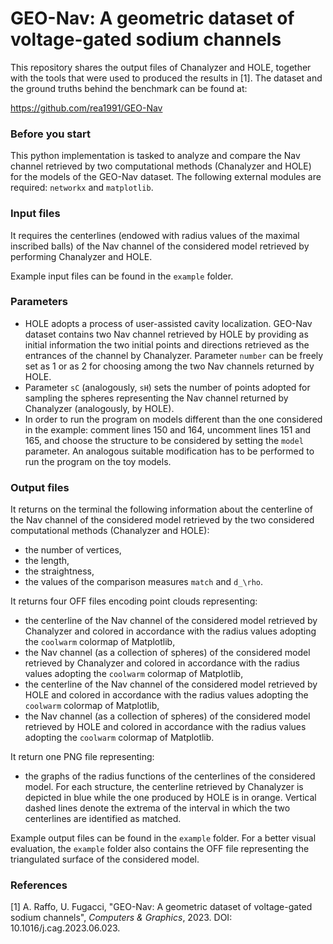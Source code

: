 # GEO-Nav: A geometric dataset of voltage-gated sodium channels

This repository shares the output files of Chanalyzer and HOLE, together with the tools that were used to produced the results in [1]. The dataset and the ground truths behind the benchmark can be found at:

https://github.com/rea1991/GEO-Nav

### Before you start
This python implementation is tasked to analyze and compare the Nav channel retrieved by two computational methods (Chanalyzer and HOLE) for the models of the GEO-Nav dataset. The following external modules are required: `networkx` and `matplotlib`.

### Input files
It requires the centerlines (endowed with radius values of the maximal inscribed balls) of the Nav channel of the considered model retrieved by performing Chanalyzer and HOLE.

Example input files can be found in the `example` folder.

### Parameters
- HOLE adopts a process of user-assisted cavity localization. GEO-Nav dataset contains two Nav channel retrieved by HOLE by providing as initial information the two initial points and directions retrieved as the entrances of the channel by Chanalyzer. Parameter `number` can be freely set as 1 or as 2 for choosing among the two Nav channels returned by HOLE.
- Parameter `sC` (analogously, `sH`) sets the number of points adopted for sampling the spheres representing the Nav channel returned by Chanalyzer (analogously, by HOLE).
- In order to run the program on models different than the one considered in the example: comment lines 150 and 164, uncomment lines 151 and 165, and choose the structure to be considered by setting the `model` parameter. An analogous suitable modification has to be performed to run the program on the toy models.  


### Output files
It returns on the terminal the following information about the centerline of the Nav channel of the considered model retrieved by the two considered computational methods (Chanalyzer and HOLE):
- the number of vertices,
- the length,
- the straightness,
- the values of the comparison measures `match` and `d_\rho`.

It returns four OFF files encoding point clouds representing:
- the centerline of the Nav channel of the considered model retrieved by Chanalyzer and colored in accordance with the radius values adopting the `coolwarm` colormap of Matplotlib,
- the Nav channel (as a collection of spheres) of the considered model retrieved by Chanalyzer and colored in accordance with the radius values adopting the `coolwarm` colormap of Matplotlib,
- the centerline of the Nav channel of the considered model retrieved by HOLE and colored in accordance with the radius values adopting the `coolwarm` colormap of Matplotlib,
- the Nav channel (as a collection of spheres) of the considered model retrieved by HOLE and colored in accordance with the radius values adopting the `coolwarm` colormap of Matplotlib.

It return one PNG file representing:
- the graphs of the radius functions of the centerlines of the considered model. For each structure, the centerline retrieved by Chanalyzer is depicted in blue while the one produced by HOLE is in orange. Vertical dashed lines denote the extrema of the interval in which the two centerlines are identified as matched.

Example output files can be found in the `example` folder.
For a better visual evaluation, the `example` folder also contains the OFF file representing the triangulated surface of the considered model.

### References
[1]   A. Raffo, U. Fugacci, "GEO-Nav: A geometric dataset of voltage-gated sodium channels", *Computers & Graphics*, 2023. DOI: 10.1016/j.cag.2023.06.023.

